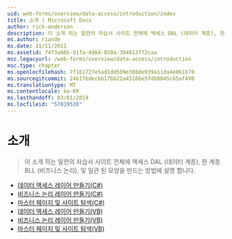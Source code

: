 ```yaml
---
uid: web-forms/overview/data-access/introduction/index
title: 소개 | Microsoft Docs
author: rick-anderson
description: 이 소개 하는 일련의 자습서 사이트 전체에 액세스 DAL (데이터 계층), 한 계층 BLL (비즈니스 논리), 및 일관 된 모양을 만드는 방법에 설명 합니다.
ms.author: riande
ms.date: 11/11/2011
ms.assetid: 74f3a86b-81fa-4d64-820a-304613f72caa
msc.legacyurl: /web-forms/overview/data-access/introduction
msc.type: chapter
ms.openlocfilehash: 7f161727e5ad1dd509e308de939a11da4e061b70
ms.sourcegitcommit: 24b1f6decbb17bb22a45166e5fdb0845c65af498
ms.translationtype: MT
ms.contentlocale: ko-KR
ms.lasthandoff: 03/01/2019
ms.locfileid: "57019530"
---
```

<a name="introduction"></a>소개
====================
> 이 소개 하는 일련의 자습서 사이트 전체에 액세스 DAL (데이터 계층), 한 계층 BLL (비즈니스 논리), 및 일관 된 모양을 만드는 방법에 설명 합니다.


- [데이터 액세스 레이어 만들기(C#)](creating-a-data-access-layer-cs.md)
- [비즈니스 논리 레이어 만들기(C#)](creating-a-business-logic-layer-cs.md)
- [마스터 페이지 및 사이트 탐색(C#)](master-pages-and-site-navigation-cs.md)
- [데이터 액세스 레이어 만들기(VB)](creating-a-data-access-layer-vb.md)
- [비즈니스 논리 레이어 만들기(VB)](creating-a-business-logic-layer-vb.md)
- [마스터 페이지 및 사이트 탐색(VB)](master-pages-and-site-navigation-vb.md)
